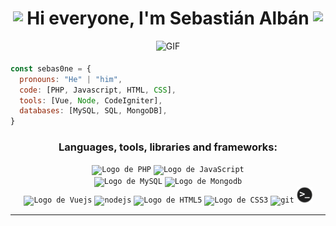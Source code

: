 <link rel="stylesheet" href="https://cdn.jsdelivr.net/gh/devicons/devicon@v2.9.0/devicon.min.css">
<div align="center"> 
   <h1><img src="https://media.giphy.com/media/12oufCB0MyZ1Go/giphy.gif" width="40" style="margin-bottom: 5px">
      Hi everyone, I'm <a>Sebasti&aacute;n Alb&aacute;n</a>
      <img src="https://media.giphy.com/media/12oufCB0MyZ1Go/giphy.gif" width="40" style="margin-bottom: 5px">
   </h1>
     <!-- <img align="center" alt="GIF" height="250px" src="https://media.giphy.com/media/GonOvAHwPK0PC/giphy.gif" /> -->
    <img align="center" alt="GIF" height="245px" src="https://media.giphy.com/media/BemKqR9RDK4V2/giphy.gif" style="margin-bottom: 5px;"/>
</div>

```javascript
const sebas0ne = {
  pronouns: "He" | "him",
  code: [PHP, Javascript, HTML, CSS],
  tools: [Vue, Node, CodeIgniter],
  databases: [MySQL, SQL, MongoDB],
}
```

<div align="center">

### Languages, tools, libraries and frameworks:
   
   <code><img src="https://img.icons8.com/officel/26/000000/php-logo.png" alt="Logo de PHP"/></code>
   <code><img src="https://img.icons8.com/color/26/000000/javascript.png" alt="Logo de JavaScript"/></code>   
   <code><img src="https://img.icons8.com/ios/40/000000/mysql-logo.png" alt="Logo de MySQL"/></code>
   <code><img src="https://img.icons8.com/color/32/000000/mongodb.png" alt="Logo de Mongodb"/></code>   
   <code><img src="https://img.icons8.com/windows/32/000000/vuejs.png" alt="Logo de Vuejs"/></code>
   <code><img height="25" src="https://devicon.dev/devicon.git/icons/nodejs/nodejs-original.svg" alt="nodejs"></code>
   <code><img src="https://img.icons8.com/color/26/000000/html-5.png" alt="Logo de HTML5"/></code>
   <code><img src="https://img.icons8.com/color/26/000000/css3.png" alt="Logo de CSS3"/></code>
   <code><img height="25" src="https://devicons.github.io/devicon/devicon.git/icons/git/git-original.svg" alt="git"></code>
   <code><img height="25" src="https://raw.githubusercontent.com/github/explore/80688e429a7d4ef2fca1e82350fe8e3517d3494d/topics/terminal/terminal.png" alt="terminal"></code>
</div>
<hr>
